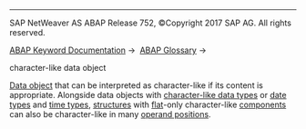   

* * *

SAP NetWeaver AS ABAP Release 752, ©Copyright 2017 SAP AG. All rights reserved.

[ABAP Keyword Documentation](javascript:call_link\('abenabap.htm'\)) →  [ABAP Glossary](javascript:call_link\('abenabap_glossary.htm'\)) → 

character-like data object

[Data object](javascript:call_link\('abendata_object_glosry.htm'\) "Glossary Entry") that can be interpreted as character-like if its content is appropriate. Alongside data objects with [character-like data types](javascript:call_link\('abencharlike_data_type_glosry.htm'\) "Glossary Entry") or [date types](javascript:call_link\('abendate_type_glosry.htm'\) "Glossary Entry") and [time types](javascript:call_link\('abendate_type_glosry.htm'\) "Glossary Entry"), [structures](javascript:call_link\('abenstructure_glosry.htm'\) "Glossary Entry") with [flat](javascript:call_link\('abenflat_glosry.htm'\) "Glossary Entry")\-only character-like [components](javascript:call_link\('abencomponent_glosry.htm'\) "Glossary Entry") can also be character-like in many [operand positions](javascript:call_link\('abenoperand_position_glosry.htm'\) "Glossary Entry").